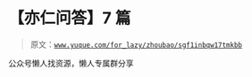# 【亦仁问答】7 篇

> 原文：[`www.yuque.com/for_lazy/zhoubao/sgf1inbqw17tmkbb`](https://www.yuque.com/for_lazy/zhoubao/sgf1inbqw17tmkbb)

公众号懒人找资源，懒人专属群分享